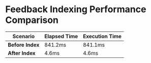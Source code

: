 # Feedback Indexing Performance Comparison

| **Scenario**   | **Elapsed Time** | **Execution Time** |
|-----------------|------------------|--------------------|
| **Before Index** | 841.2ms         | 841.1ms            |
| **After Index**  | 4.6ms           | 4.6ms              |